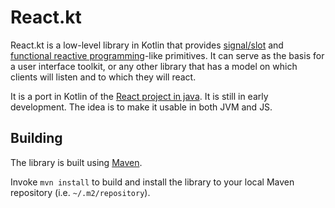 React.kt
===

React.kt is a low-level library in Kotlin that provides [signal/slot] and [functional reactive programming]-like
primitives. It can serve as the basis for a user interface toolkit, or any other library that has a
model on which clients will listen and to which they will react.

It is a port in Kotlin of the [React project in java](https://github.com/threerings/react).
It is still in early development. The idea is to make it usable in both JVM and JS. 

Building
---

The library is built using [Maven].

Invoke `mvn install` to build and install the library to your local Maven repository (i.e.
`~/.m2/repository`).

[signal/slot]: http://en.wikipedia.org/wiki/Signals_and_slots
[functional reactive programming]: http://en.wikipedia.org/wiki/Functional_reactive_programming
[Maven]: http://maven.apache.org/
